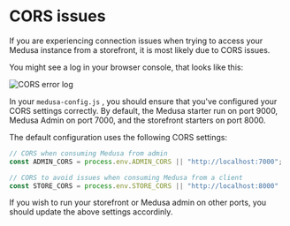 # CORS issues

If you are experiencing connection issues when trying to access your Medusa instance from a storefront, it is most likely due to CORS issues. 

You might see a log in your browser console, that looks like this:

![CORS error log](https://i.imgur.com/jnHK115.png)

In your `medusa-config.js` , you should ensure that you've configured your CORS settings correctly. By default, the Medusa starter run on port 9000, Medusa Admin on port 7000, and the storefront starters on port 8000. 

The default configuration uses the following CORS settings:

```jsx
// CORS when consuming Medusa from admin
const ADMIN_CORS = process.env.ADMIN_CORS || "http://localhost:7000";

// CORS to avoid issues when consuming Medusa from a client
const STORE_CORS = process.env.STORE_CORS || "http://localhost:8000"
```

If you wish to run your storefront or Medusa admin on other ports, you should update the above settings accordinly.